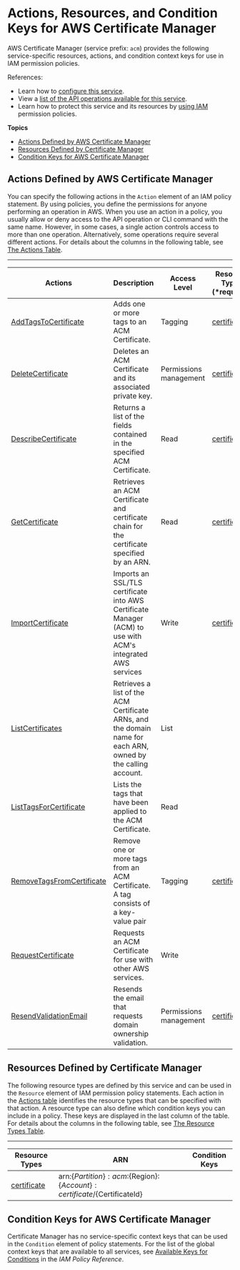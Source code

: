 # Actions, Resources, and Condition Keys for AWS Certificate Manager<a name="list_awscertificatemanager"></a>

AWS Certificate Manager \(service prefix: `acm`\) provides the following service\-specific resources, actions, and condition context keys for use in IAM permission policies\.

References:
+ Learn how to [configure this service](http://docs.aws.amazon.com/acm/latest/userguide/)\.
+ View a [list of the API operations available for this service](http://docs.aws.amazon.com/acm/latest/APIReference/)\.
+ Learn how to protect this service and its resources by [using IAM](http://docs.aws.amazon.com/acm/latest/userguide/assets.html) permission policies\.

**Topics**
+ [Actions Defined by AWS Certificate Manager](#awscertificatemanager-actions-as-permissions)
+ [Resources Defined by Certificate Manager](#awscertificatemanager-resources-for-iam-policies)
+ [Condition Keys for AWS Certificate Manager](#awscertificatemanager-policy-keys)

## Actions Defined by AWS Certificate Manager<a name="awscertificatemanager-actions-as-permissions"></a>

You can specify the following actions in the `Action` element of an IAM policy statement\. By using policies, you define the permissions for anyone performing an operation in AWS\. When you use an action in a policy, you usually allow or deny access to the API operation or CLI command with the same name\. However, in some cases, a single action controls access to more than one operation\. Alternatively, some operations require several different actions\. For details about the columns in the following table, see [The Actions Table](reference_policies_actions-resources-contextkeys.md#actions_table)\.


****  

| Actions | Description | Access Level | Resource Types \(\*required\) | Condition Keys | Dependent Actions | 
| --- | --- | --- | --- | --- | --- | 
| [AddTagsToCertificate](http://docs.aws.amazon.com/acm/latest/APIReference/API_AddTagsToCertificate.html) | Adds one or more tags to an ACM Certificate\. | Tagging | [certificate\*](#awscertificatemanager-certificate)  |  |  | 
| [DeleteCertificate](http://docs.aws.amazon.com/acm/latest/APIReference/API_DeleteCertificate.html) |  Deletes an ACM Certificate and its associated private key\. | Permissions management | [certificate\*](#awscertificatemanager-certificate)  |  |  | 
| [DescribeCertificate](http://docs.aws.amazon.com/acm/latest/APIReference/API_DescribeCertificate.html) | Returns a list of the fields contained in the specified ACM Certificate\. | Read | [certificate\*](#awscertificatemanager-certificate)  |  |  | 
| [GetCertificate](http://docs.aws.amazon.com/acm/latest/APIReference/API_GetCertificate.html) | Retrieves an ACM Certificate and certificate chain for the certificate specified by an ARN\. | Read | [certificate\*](#awscertificatemanager-certificate)  |  |  | 
| [ImportCertificate](http://docs.aws.amazon.com/acm/latest/APIReference/API_ImportCertificate.html) | Imports an SSL/TLS certificate into AWS Certificate Manager \(ACM\) to use with ACM's integrated AWS services | Write | [certificate\*](#awscertificatemanager-certificate)  |  |  | 
| [ListCertificates](http://docs.aws.amazon.com/acm/latest/APIReference/API_ListCertificates.html) | Retrieves a list of the ACM Certificate ARNs, and the domain name for each ARN, owned by the calling account\. | List |  |  |  | 
| [ListTagsForCertificate](http://docs.aws.amazon.com/acm/latest/APIReference/API_ListTagsForCertificate.html) | Lists the tags that have been applied to the ACM Certificate\. | Read |  |  |  | 
| [RemoveTagsFromCertificate](http://docs.aws.amazon.com/acm/latest/APIReference/API_RemoveTagsFromCertificate.html) | Remove one or more tags from an ACM Certificate\. A tag consists of a key\-value pair | Tagging | [certificate\*](#awscertificatemanager-certificate)  |  |  | 
| [RequestCertificate](http://docs.aws.amazon.com/acm/latest/APIReference/API_RequestCertificate.html) | Requests an ACM Certificate for use with other AWS services\. | Write |  |  |  | 
| [ResendValidationEmail](http://docs.aws.amazon.com/acm/latest/APIReference/API_ResendValidationEmail.html) | Resends the email that requests domain ownership validation\. | Permissions management | [certificate\*](#awscertificatemanager-certificate)  |  |  | 

## Resources Defined by Certificate Manager<a name="awscertificatemanager-resources-for-iam-policies"></a>

The following resource types are defined by this service and can be used in the `Resource` element of IAM permission policy statements\. Each action in the [Actions table](#awscertificatemanager-actions-as-permissions) identifies the resource types that can be specified with that action\. A resource type can also define which condition keys you can include in a policy\. These keys are displayed in the last column of the table\. For details about the columns in the following table, see [The Resource Types Table](reference_policies_actions-resources-contextkeys.md#resources_table)\.


****  

| Resource Types | ARN | Condition Keys | 
| --- | --- | --- | 
| [certificate](http://docs.aws.amazon.com/acm/latest/userguide/authen-overview.html#acm-resources-operations) | arn:$\{Partition\}:acm:$\{Region\}:$\{Account\}:certificate/$\{CertificateId\} |  | 

## Condition Keys for AWS Certificate Manager<a name="awscertificatemanager-policy-keys"></a>

Certificate Manager has no service\-specific context keys that can be used in the `Condition` element of policy statements\. For the list of the global context keys that are available to all services, see [Available Keys for Conditions](http://docs.aws.amazon.com/IAM/latest/UserGuide/reference_policies_condition-keys.html#AvailableKeys) in the *IAM Policy Reference*\.